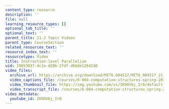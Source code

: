 ```yaml
---
content_type: resource
description: ''
file: null
learning_resource_types: []
optional_tab_title: ''
optional_text: ''
parent_title: 21.2 Topic Videos
parent_type: CourseSection
related_resources_text: ''
resource_index_text: ''
resourcetype: Video
title: Instruction-level Parallelism
uid: 19053037-4c1e-d20b-2fdf-d66de12642d0
video_files:
  archive_url: https://archive.org/download/MIT6.004S17/MIT6_004S17_21-02-01_300k.mp4
  video_captions_file: /courses/6-004-computation-structures-spring-2017/47031e6003a45a97b2745f281b1772eb_IK9OVbj_Ir0.vtt
  video_thumbnail_file: https://img.youtube.com/vi/IK9OVbj_Ir0/default.jpg
  video_transcript_file: /courses/6-004-computation-structures-spring-2017/5376a680d627c1368566a30ba47fecc5_IK9OVbj_Ir0.pdf
video_metadata:
  youtube_id: IK9OVbj_Ir0
---
```

